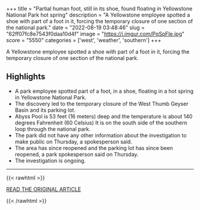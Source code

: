 +++
title = "Partial human foot, still in its shoe, found floating in Yellowstone National Park hot spring"
description = "A Yellowstone employee spotted a shoe with part of a foot in it, forcing the temporary closure of one section of the national park."
date = "2022-08-19 03:48:46"
slug = "62ff07fc8e7543f0daa10d4f"
image = "https://i.imgur.com/PqSpFIe.jpg"
score = "5550"
categories = ['west', 'weather', 'southern']
+++

A Yellowstone employee spotted a shoe with part of a foot in it, forcing the temporary closure of one section of the national park.

## Highlights

- A park employee spotted part of a foot, in a shoe, floating in a hot spring in Yellowstone National Park.
- The discovery led to the temporary closure of the West Thumb Geyser Basin and its parking lot.
- Abyss Pool is 53 feet (16 meters) deep and the temperature is about 140 degrees Fahrenheit (60 Celsius) It is on the south side of the southern loop through the national park.
- The park did not have any other information about the investigation to make public on Thursday, a spokesperson said.
- The area has since reopened and the parking lot has since been reopened, a park spokesperson said on Thursday.
- The investigation is ongoing.

---

{{< rawhtml >}}
  <p class="article-category">
    <a target="_blank" href="https://www.nbcdfw.com/news/national-international/part-of-a-foot-in-a-shoe-spotted-in-yellowstone-hot-spring/3051900/">READ THE ORIGINAL ARTICLE</a>
  </p>
{{< /rawhtml >}}
